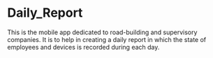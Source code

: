 # Daily_Report 
This is the mobile app dedicated to road-building and supervisory companies.
It is to help in creating a daily report in which the state of employees and devices is recorded during each day.
